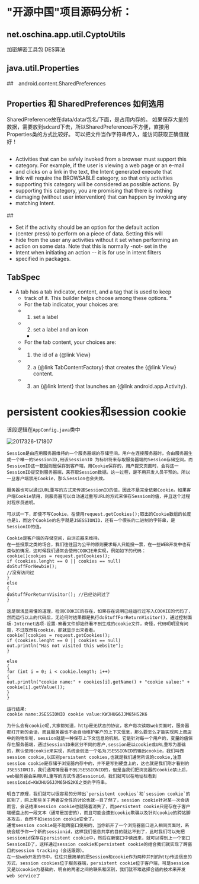 # "开源中国"项目源码分析：

## net.oschina.app.util.CyptoUtils
加密解密工具包
DES算法

## java.util.Properties

##　android.content.SharedPreferences

## Properties 和 SharedPreferences 如何选用
SharedPreference放在data/data/包名/下面，是占用内存的。
如果保存大量的数据，需要放到sdcard下去，所以SharedPreferences不方便，直接用Properties类的方式比较好。
可以把文件当作字符串传入，能访问获取正确值就好！

## <category android:name="android.intent.category.BROWSABLE" />
* Activities that can be safely invoked from a browser must support this
* category.  For example, if the user is viewing a web page or an e-mail
* and clicks on a link in the text, the Intent generated execute that
* link will require the BROWSABLE category, so that only activities
* supporting this category will be considered as possible actions.  By
* supporting this category, you are promising that there is nothing
* damaging (without user intervention) that can happen by invoking any
* matching Intent.

##　<category android:name="android.intent.category.DEFAULT" />
* Set if the activity should be an option for the default action
* (center press) to perform on a piece of data.  Setting this will
* hide from the user any activities without it set when performing an
* action on some data.  Note that this is normally -not- set in the
* Intent when initiating an action -- it is for use in intent filters
* specified in packages.

 ##  TabSpec
* A tab has a tab indicator, content, and a tag that is used to keep
  * track of it.  This builder helps choose among these options.
    *
  * For the tab indicator, your choices are:
  * 1) set a label
  * 2) set a label and an icon
    *
  * For the tab content, your choices are:
  * 1) the id of a {@link View}
  * 2) a {@link TabContentFactory} that creates the {@link View} content.
  * 3) an {@link Intent} that launches an {@link android.app.Activity}.

# persistent cookies和session cookie

该段逻辑在`AppConfig.java`类中

![2017326-171807](C:/Users/cheng/Desktop/2017326-171807.jpg)

```
Session是由应用服务器维持的一个服务器端的存储空间，用户在连接服务器时，会由服务器生成一个唯一的SessionID,用该SessionID 为标识符来存取服务器端的Session存储空间。而SessionID这一数据则是保存到客户端，用Cookie保存的，用户提交页面时，会将这一 SessionID提交到服务器端，来存取Session数据。这一过程，是不用开发人员干预的。所以一旦客户端禁用Cookie，那么Session也会失效。

服务器也可以通过URL重写的方式来传递SessionID的值，因此不是完全依赖Cookie。如果客户端Cookie禁用，则服务器可以自动通过重写URL的方式来保存Session的值，并且这个过程对程序员透明。

可以试一下，即使不写Cookie，在使用request.getCookies();取出的Cookie数组的长度也是1，而这个Cookie的名字就是JSESSIONID，还有一个很长的二进制的字符串，是SessionID的值。

Cookie是客户端的存储空间，由浏览器来维持。 
在一些投票之类的场合，我们往往因为公平的原则要求每人只能投一票，在一些WEB开发中也有类似的情况，这时候我们通常会使用COOKIE来实现，例如如下的代码： 
cookie[]cookies = request.getCookies(); 
if (cookies.lenght == 0 || cookies == null) 
doStuffForNewbie(); 
//没有访问过 
}
else 
{ 
doStuffForReturnVisitor(); //已经访问过了 
}

这是很浅显易懂的道理，检测COOKIE的存在，如果存在说明已经运行过写入COOKIE的代码了，然而运行以上的代码后，无论何时结果都是执行doStuffForReturnVisitor()，通过控制面板-Internet选项-设置-察看文件却始终看不到生成的cookie文件，奇怪，代码明明没有问题，不过既然有cookie，那就显示出来看看。 
cookie[]cookies = request.getCookies(); 
if (cookies.lenght == 0 || cookies == null) 
out.println("Has not visited this website"); 
}

else 
{ 
for (int i = 0; i < cookie.length; i++) 
{ 
out.println("cookie name:" + cookies[i].getName() + "cookie value:" + 
cookie[i].getValue()); 
} 
}

运行结果: 
cookie name:JSESSIONID cookie value:KWJHUG6JJM65HS2K6

为什么会有cookie呢,大家都知道，http是无状态的协议，客户每次读取web页面时，服务器都打开新的会话，而且服务器也不会自动维护客户的上下文信息，那么要怎么才能实现网上商店中的购物车呢，session就是一种保存上下文信息的机制，它是针对每一个用户的，变量的值保存在服务器端，通过SessionID来区分不同的客户,session是以cookie或URL重写为基础的，默认使用cookie来实现，系统会创造一个名为JSESSIONID的输出cookie，我们叫做session cookie,以区别persistent cookies,也就是我们通常所说的cookie,注意session cookie是存储于浏览器内存中的，并不是写到硬盘上的，这也就是我们刚才看到的JSESSIONID，我们通常情是看不到JSESSIONID的，但是当我们把浏览器的cookie禁止后，web服务器会采用URL重写的方式传递Sessionid，我们就可以在地址栏看到sessionid=KWJHUG6JJM65HS2K6之类的字符串。

明白了原理，我们就可以很容易的分辨出`persistent cookies`和`session cookie`的区别了，网上那些关于两者安全性的讨论也就一目了然了，session cookie针对某一次会话而言，会话结束session cookie也就随着消失了，而persistent cookie只是存在于客户端硬盘上的一段文本（通常是加密的），而且可能会遭到cookie欺骗以及针对cookie的跨站脚本攻击，自然不如session cookie安全了。 
通常session cookie是不能跨窗口使用的，当你新开了一个浏览器窗口进入相同页面时，系统会赋予你一个新的sessionid，这样我们信息共享的目的就达不到了，此时我们可以先把sessionid保存在persistent cookie中，然后在新窗口中读出来，就可以得到上一个窗口SessionID了，这样通过session cookie和persistent cookie的结合我们就实现了跨窗口的session tracking（会话跟踪）。 
在一些web开发的书中，往往只是简单的把Session和cookie作为两种并列的http传送信息的方式，session cookies位于服务器端，persistent cookie位于客户端，可是session又是以cookie为基础的，明白的两者之间的联系和区别，我们就不难选择合适的技术来开发web service了
```